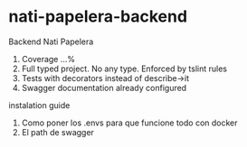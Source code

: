 # nati-papelera-backend
Backend Nati Papelera

1) Coverage ...%
2) Full typed project. No any type. Enforced by tslint rules
3) Tests with decorators instead of describe->it
4) Swagger documentation already configured

instalation guide

1) Como poner los .envs para que funcione todo con docker
2) El path de swagger
